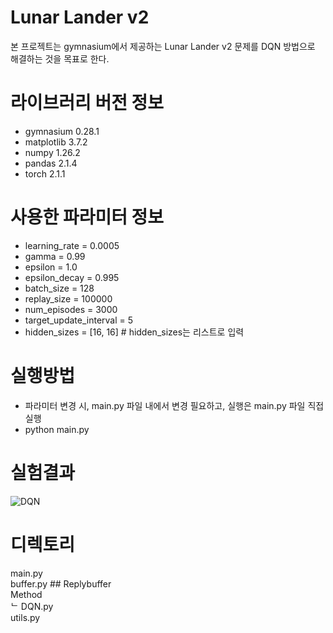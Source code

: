 # Lunar Lander v2
본 프로젝트는 gymnasium에서 제공하는 Lunar Lander v2 문제를 DQN 방법으로 해결하는 것을 목표로 한다.

# 라이브러리 버전 정보
- gymnasium 0.28.1
- matplotlib 3.7.2
- numpy 1.26.2
- pandas 2.1.4
- torch 2.1.1

# 사용한 파라미터 정보
- learning_rate = 0.0005
- gamma = 0.99
- epsilon = 1.0
- epsilon_decay = 0.995
- batch_size = 128
- replay_size = 100000
- num_episodes = 3000
- target_update_interval = 5
- hidden_sizes = [16, 16] # hidden_sizes는 리스트로 입력

# 실행방법
- 파라미터 변경 시, main.py 파일 내에서 변경 필요하고, 실행은 main.py 파일 직접 실행
- python main.py

# 실험결과
![DQN](https://github.com/ideaplugging/RL/assets/119948425/c2b55120-11a4-4c7a-b8b8-577e7d0fd862)

# 디렉토리
main.py<br>
buffer.py ## Replybuffer<br>
Method<br>
    ᄂ DQN.py<br>
utils.py

